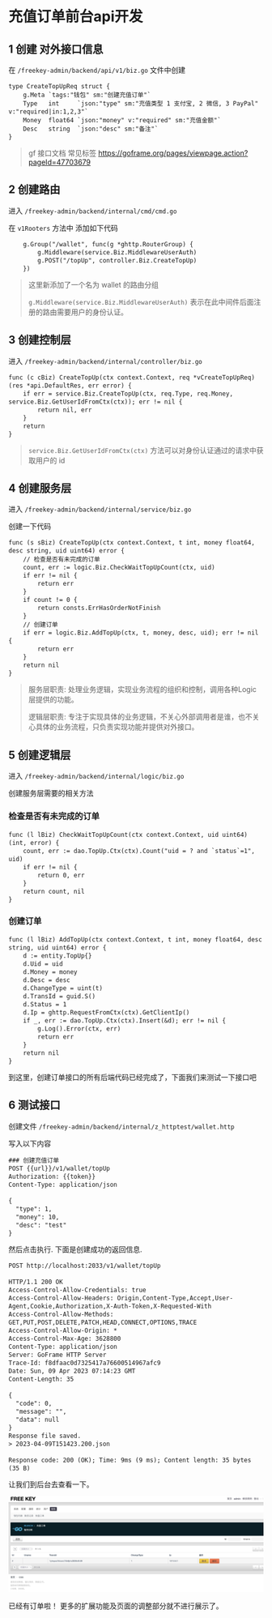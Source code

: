 # 充值订单前台api开发

## 1 创建 对外接口信息

在 `/freekey-admin/backend/api/v1/biz.go` 文件中创建

```text
type CreateTopUpReq struct {
	g.Meta `tags:"钱包" sm:"创建充值订单"`
	Type   int     `json:"type" sm:"充值类型 1 支付宝, 2 微信, 3 PayPal" v:"required|in:1,2,3"`
	Money  float64 `json:"money" v:"required" sm:"充值金额"`
	Desc   string  `json:"desc" sm:"备注"`
}
```

> gf 接口文档 常见标签 https://goframe.org/pages/viewpage.action?pageId=47703679

## 2 创建路由

进入 `/freekey-admin/backend/internal/cmd/cmd.go`

在 `v1Rooters` 方法中 添加如下代码

```text
	g.Group("/wallet", func(g *ghttp.RouterGroup) {
		g.Middleware(service.Biz.MiddlewareUserAuth)
		g.POST("/topUp", controller.Biz.CreateTopUp)
	})
```

> 这里新添加了一个名为 wallet 的路由分组
>
> `g.Middleware(service.Biz.MiddlewareUserAuth)` 表示在此中间件后面注册的路由需要用户的身份认证。

## 3 创建控制层

进入 `/freekey-admin/backend/internal/controller/biz.go`

```text
func (c cBiz) CreateTopUp(ctx context.Context, req *vCreateTopUpReq) (res *api.DefaultRes, err error) {
	if err = service.Biz.CreateTopUp(ctx, req.Type, req.Money, service.Biz.GetUserIdFromCtx(ctx)); err != nil {
		return nil, err
	}
	return
}
```

> `service.Biz.GetUserIdFromCtx(ctx)` 方法可以对身份认证通过的请求中获取用户的 id

## 4 创建服务层

进入 `/freekey-admin/backend/internal/service/biz.go`

创建一下代码

```text
func (s sBiz) CreateTopUp(ctx context.Context, t int, money float64, desc string, uid uint64) error {
    // 检查是否有未完成的订单 
	count, err := logic.Biz.CheckWaitTopUpCount(ctx, uid)
	if err != nil {
		return err
	}
	if count != 0 {
		return consts.ErrHasOrderNotFinish
	}
	// 创建订单
	if err = logic.Biz.AddTopUp(ctx, t, money, desc, uid); err != nil {
		return err
	}
	return nil
}
```

> 服务层职责: 处理业务逻辑，实现业务流程的组织和控制，调用各种Logic层提供的功能。
>
> 逻辑层职责: 专注于实现具体的业务逻辑，不关心外部调用者是谁，也不关心具体的业务流程，只负责实现功能并提供对外接口。

## 5 创建逻辑层

进入 `/freekey-admin/backend/internal/logic/biz.go`

创建服务层需要的相关方法

### 检查是否有未完成的订单

```text
func (l lBiz) CheckWaitTopUpCount(ctx context.Context, uid uint64) (int, error) {
	count, err := dao.TopUp.Ctx(ctx).Count("uid = ? and `status`=1", uid)
	if err != nil {
		return 0, err
	}
	return count, nil
}
```

### 创建订单

```text
func (l lBiz) AddTopUp(ctx context.Context, t int, money float64, desc string, uid uint64) error {
	d := entity.TopUp{}
	d.Uid = uid
	d.Money = money
	d.Desc = desc
	d.ChangeType = uint(t)
	d.TransId = guid.S()
	d.Status = 1
	d.Ip = ghttp.RequestFromCtx(ctx).GetClientIp()
	if _, err := dao.TopUp.Ctx(ctx).Insert(&d); err != nil {
		g.Log().Error(ctx, err)
		return err
	}
	return nil
}
```

到这里，创建订单接口的所有后端代码已经完成了，下面我们来测试一下接口吧

## 6 测试接口

创建文件 `/freekey-admin/backend/internal/z_httptest/wallet.http`

写入以下内容

```http request
### 创建充值订单
POST {{url}}/v1/wallet/topUp
Authorization: {{token}}
Content-Type: application/json

{
  "type": 1,
  "money": 10,
  "desc": "test"
}
```

然后点击执行. 下面是创建成功的返回信息.

```text
POST http://localhost:2033/v1/wallet/topUp

HTTP/1.1 200 OK
Access-Control-Allow-Credentials: true
Access-Control-Allow-Headers: Origin,Content-Type,Accept,User-Agent,Cookie,Authorization,X-Auth-Token,X-Requested-With
Access-Control-Allow-Methods: GET,PUT,POST,DELETE,PATCH,HEAD,CONNECT,OPTIONS,TRACE
Access-Control-Allow-Origin: *
Access-Control-Max-Age: 3628800
Content-Type: application/json
Server: GoFrame HTTP Server
Trace-Id: f8dfaac0d7325417a76600514967afc9
Date: Sun, 09 Apr 2023 07:14:23 GMT
Content-Length: 35

{
  "code": 0,
  "message": "",
  "data": null
}
Response file saved.
> 2023-04-09T151423.200.json

Response code: 200 (OK); Time: 9ms (9 ms); Content length: 35 bytes (35 B)
```

让我们到后台去查看一下。

![](img-topUp01.jpg)

已经有订单啦！ 更多的扩展功能及页面的调整部分就不进行展示了。
